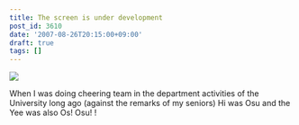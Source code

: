 ```yaml
---
title: The screen is under development
post_id: 3610
date: '2007-08-26T20:15:00+09:00'
draft: true
tags: []
---
```


![](https://danmaq.com/image/mixi/2007/542131374_52_s.png)

When I was doing cheering team in the department activities of the University long ago (against the remarks of my seniors) Hi was Osu and the Yee was also Os! Osu! !

